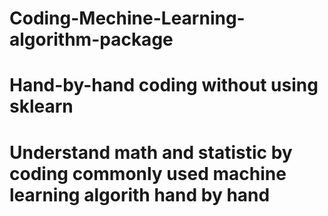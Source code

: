 # Coding-Mechine-Learning-algorithm-package
# Hand-by-hand coding without using sklearn
# Understand math and statistic by coding commonly used machine learning algorith hand by hand
